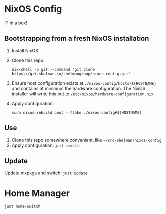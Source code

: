 # NixOS Config

IT in a box!

## Bootstrapping from a fresh NixOS installation

1. Install NixOS
2. Clone this repo:

   ```
   nix-shell -p git --command 'git clone https://git.shelman.io/shelmangroup/nixos-config.git'
   ```

3. Ensure host configuration exists at `./nixos-config/hosts/${HOSTNAME}` and contains at minimum the hardware configuration. The NixOS installer will write this out to `/etc/nixos/hardware-configuration.nix`.
4. Apply configuration:
   ```
   sudo nixos-rebuild boot --flake ./nixos-config#${HOSTNAME}
   ```

## Use

1. Clone this repo somewhere convenient, like `~/src/shelman/nixos-config`
2. Apply configuration: `just switch`

## Update

Update nixpkgs and switch: `just update`

# Home Manager

`just home-switch`
